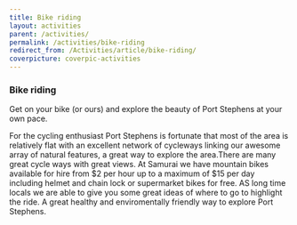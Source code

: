 ```yaml
---
title: Bike riding
layout: activities
parent: /activities/
permalink: /activities/bike-riding
redirect_from: /Activities/article/bike-riding/
coverpicture: coverpic-activities
---
```


### Bike riding
Get on your bike (or ours) and explore the beauty of Port Stephens at your own pace.

For the cycling enthusiast Port Stephens is fortunate that most of the area is relatively flat with an excellent network of cycleways linking our awesome array of natural features, a great way to explore the area.There are many great cycle ways with great views. At Samurai we have mountain bikes available for hire from $2 per hour up to a maximum of $15 per day including helmet and chain lock or supermarket bikes for free. AS long time locals we are able to give you some great ideas of where to go to highlight the ride. A great healthy and enviromentally friendly way to explore Port Stephens.